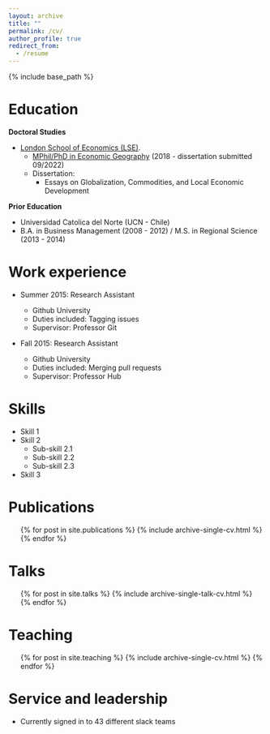 ```yaml
---
layout: archive
title: ""
permalink: /cv/
author_profile: true
redirect_from:
  - /resume
---
```


{% include base_path %}

Education
======

**Doctoral Studies**

* [London School of Economics (LSE)](https://www.lse.ac.uk).  
  * [MPhil/PhD in Economic Geography](https://www.lse.ac.uk/study-at-lse/Graduate/degree-programmes-2023/MPhilPhD-Economic-Geography) (2018 - dissertation submitted 09/2022)
  * Dissertation: 
    * Essays on Globalization, Commodities, and Local Economic Development

**Prior Education**

*  Universidad Catolica del Norte (UCN - Chile)
  *  B.A. in Business Management (2008 - 2012) / M.S. in Regional Science (2013 - 2014)

Work experience
======
* Summer 2015: Research Assistant
  * Github University
  * Duties included: Tagging issues
  * Supervisor: Professor Git

* Fall 2015: Research Assistant
  * Github University
  * Duties included: Merging pull requests
  * Supervisor: Professor Hub
  
Skills
======
* Skill 1
* Skill 2
  * Sub-skill 2.1
  * Sub-skill 2.2
  * Sub-skill 2.3
* Skill 3

Publications
======
  <ul>{% for post in site.publications %}
    {% include archive-single-cv.html %}
  {% endfor %}</ul>
  
Talks
======
  <ul>{% for post in site.talks %}
    {% include archive-single-talk-cv.html %}
  {% endfor %}</ul>
  
Teaching
======
  <ul>{% for post in site.teaching %}
    {% include archive-single-cv.html %}
  {% endfor %}</ul>
  
Service and leadership
======
* Currently signed in to 43 different slack teams
